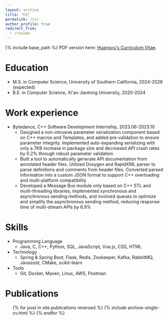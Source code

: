 ```yaml
---
layout: archive
title: "CV"
permalink: /cv/
author_profile: true
redirect_from:
  - /resume
---
```


{% include base_path %}
PDF version here: [Huangyu's Curriculum Vitae](../files/Curriculum_Vitae.pdf).

Education
======
* M.S. in Computer Science, University of Southern California, 2024-2026 (expected)
* B.E. in Computer Science, Xi'an Jiaotong University, 2020-2024

Work experience
======
* Bytedance, C++ Software Development Internship, 2023.06-2023.10
  * Designed a non-intrusive parameter serialization component based on C++ macros and Templates, and added pre-validation to ensure parameter integrity. Implemented auto-expanding serializing with only a 7KB increase in package size and decreased API crash rates by 0.2% through robust parameter validation
  * Built a tool to automatically generate API documentation from annotated header files. Utilized Doxygen and RapidXML parser to parse definitions and comments from header files. Converted parsed information into a custom JSON format to support C++ overloading and multi-platform compatibility
  * Developed a Message Bus module only based on C++ STL and multi-threading libraries, implemented synchronous and asynchronous sending methods, and involved queues to optimize and simplify the asynchronous sending method, reducing response time of multi-stream APIs by 6.9%
  
Skills
======
* Programming Language
  * Java, C, C++, Python, SQL, JavaScript, Vue.js, CSS, HTML
* Technology
  * Spring & Spring Boot, Flask, Redis, Zookeeper, Kafka, RabbitMQ, Javassist, CMake, scikit-learn
* Tools
  * Git, Docker, Maven, Linux, AWS, Postman

Publications
======
  <ul>{% for post in site.publications reversed %}
    {% include archive-single-cv.html %}
  {% endfor %}</ul>